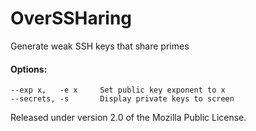 OverSSHaring
============

Generate weak SSH keys that share primes

#### Options:

	--exp x,   -e x		Set public key exponent to x
	--secrets, -s		Display private keys to screen

Released under version 2.0 of the Mozilla Public License.